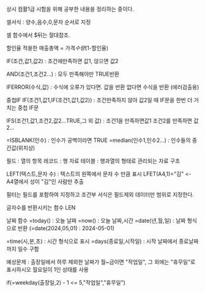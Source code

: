 상시 컴활1급 시험을 위해 공부한 내용을 정리하는 중이다.

셀서식 : 양수,음수,0,문자 순서로 지정

셀 함수에서 $뒤는 절대참조.

할인율 적용한 매출총액 = 가격*수량*(1-할인율)

IF(조건,값1,값2) : 조건에만족하면 값1, 않으면 값2

AND(조건1,조건2...) : 모두 만족해야만 TRUE반환

IFERROR(수식,값) : 수식에 오류가 있다면. 값을 반환 없다면 수식을 반환
(에러검출용)

중첩IF IF(조건1,값1,IF(조건1,값1,값2)) : 조건만족하지 않아 값2일 때 IF문을 한번 더 거치는 중첩 IF문

IFS(조건1,값1,조건2,값2...TRUE,그 외 값) : 조건1을 만족하면값1 조건2를 만족하면 값2...

=ISBLANK(인수) : 인수가 공백이라면 TRUE
=median(인수1,인수2...) : 인수들의 중간값(위치상)

필드 : 열의 항목
레코드 : 행 자료
테이블 : 행과열의 형태로 관리되는 자료 구조

LEFT(텍스트,문자 수) : 텍스트의 왼쪽에서 문자 수 만큼 표시
LFET(A4,1)="김" <- A4열에서 성이 "김"인 사람만 추출

필터는 필드를 포함하여 지정하고 조건부 서식은 필드제외 데이터만 범위로 지정한다.

글자수를 반환시키는 함수 LEN

날짜 함수
=today() : 오늘 날짜
=now() : 오늘 날짜,시간
=date(년,월,일) : 날짜 형식으로 반환 (=date(2024,05,01) : 2024-05-01)

=time(시,분,초) : 시간 형식으로 표시
=days(종료일,시작일) : 시작 날짜에서 종료날짜까지 일수 구함

예상문제 : 출장일에서 하루 제외한 날짜가 월~금이면 "작업일", 그 외에는 "휴무일"로 표시하시오
월요일이 1인 상태를 사용

if(=weekday(출장일,2) - 1 <= 5,"작업일","휴무일")
